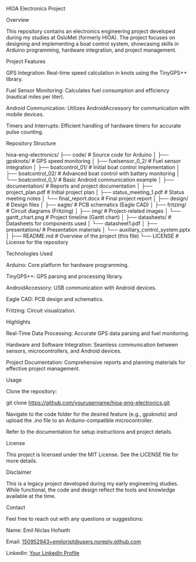 HIOA Electronics Project

Overview

This repository contains an electronics engineering project developed during my studies at OsloMet (formerly HIOA). The project focuses on designing and implementing a boat control system, showcasing skills in Arduino programming, hardware integration, and project management.

Project Features

GPS Integration: Real-time speed calculation in knots using the TinyGPS++ library.

Fuel Sensor Monitoring: Calculates fuel consumption and efficiency (nautical miles per liter).

Android Communication: Utilizes AndroidAccessory for communication with mobile devices.

Timers and Interrupts: Efficient handling of hardware timers for accurate pulse counting.

Repository Structure

hioa-eng-electronics/
├── code/                         # Source code for Arduino
│   ├── gpsknots/                 # GPS speed monitoring
│   ├── fuelsensor_0_2/           # Fuel sensor integration
│   ├── boatcontrol_01/           # Initial boat control implementation
│   ├── boatcontrol_02/           # Advanced boat control with battery monitoring
│   └── boatcontrol_0_1/          # Basic Android communication example
│
├── documentation/                # Reports and project documentation
│   ├── project_plan.pdf          # Initial project plan
│   ├── status_meeting_1.pdf      # Status meeting notes
│   └── final_report.docx         # Final project report
│
├── design/                       # Design files
│   ├── eagle/                    # PCB schematics (Eagle CAD)
│   ├── fritzing/                 # Circuit diagrams (Fritzing)
│   ├── img/                      # Project-related images
│   └── gantt_chart.png           # Project timeline (Gantt chart)
│
├── datasheets/                   # Datasheets for components used
│   └── datasheet1.pdf
│
├── presentations/                # Presentation materials
│   └── auxiliary_control_system.pptx
│
├── README.md                     # Overview of the project (this file)
└── LICENSE                       # License for the repository


Technologies Used

Arduino: Core platform for hardware programming.

TinyGPS++: GPS parsing and processing library.

AndroidAccessory: USB communication with Android devices.

Eagle CAD: PCB design and schematics.

Fritzing: Circuit visualization.

Highlights

Real-Time Data Processing: Accurate GPS data parsing and fuel monitoring.

Hardware and Software Integration: Seamless communication between sensors, microcontrollers, and Android devices.

Project Documentation: Comprehensive reports and planning materials for effective project management.

Usage

Clone the repository:

git clone https://github.com/yourusername/hioa-eng-electronics.git

Navigate to the code folder for the desired feature (e.g., gpsknots) and upload the .ino file to an Arduino-compatible microcontroller.

Refer to the documentation for setup instructions and project details.

License

This project is licensed under the MIT License. See the LICENSE file for more details.

Disclaimer

This is a legacy project developed during my early engineering studies. While functional, the code and design reflect the tools and knowledge available at the time.

Contact

Feel free to reach out with any questions or suggestions:

Name: Emil Niclas Hofseth

Email: 150952943+emilorisit@users.noreply.github.com

LinkedIn: [Your LinkedIn Profile](https://www.linkedin.com/in/emilniclas/)
